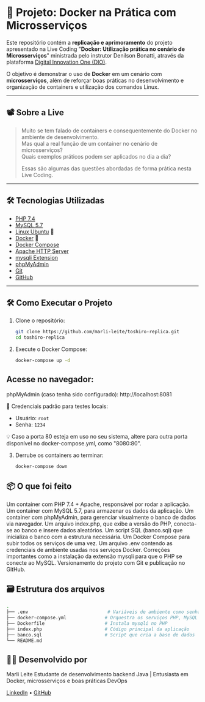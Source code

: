 # 🐳 Projeto: Docker na Prática com Microsserviços

Este repositório contém a **replicação e aprimoramento** do projeto apresentado na Live Coding "**Docker: Utilização prática no cenário de Microsserviços**" ministrada pelo instrutor Denilson Bonatti, através da plataforma [Digital Innovation One (DIO)](https://www.dio.me).

O objetivo é demonstrar o uso de **Docker** em um cenário com **microsserviços**, além de reforçar boas práticas no desenvolvimento e organização de containers e utilização dos comandos Linux.

---

## 📽️ Sobre a Live

> Muito se tem falado de containers e consequentemente do Docker no ambiente de desenvolvimento.  
> Mas qual a real função de um container no cenário de microsserviços?  
> Quais exemplos práticos podem ser aplicados no dia a dia?
>
> Essas são algumas das questões abordadas de forma prática nesta Live Coding.

---

## 🛠️ Tecnologias Utilizadas

- [PHP 7.4](https://www.php.net/releases/7_4_0.php)
- [MySQL 5.7](https://dev.mysql.com/downloads/mysql/5.7.html)
- [Linux Ubuntu](https://ubuntu.com/) 🐧
- [Docker](https://www.docker.com/) 🐳
- [Docker Compose](https://docs.docker.com/compose/)
- [Apache HTTP Server](https://httpd.apache.org/)
- [mysqli Extension](https://www.php.net/manual/pt_BR/book.mysqli.php)
- [phpMyAdmin](https://www.phpmyadmin.net/)
- [Git](https://git-scm.com/)
- [GitHub](https://github.com/)


---

## 🛠️ Como Executar o Projeto

1. Clone o repositório:
   ```bash
   git clone https://github.com/marli-leite/toshiro-replica.git
   cd toshiro-replica

2. Execute o Docker Compose:
   ```bash
   docker-compose up -d

## Acesse no navegador:

phpMyAdmin (caso tenha sido configurado): http://localhost:8081

🔐 Credenciais padrão para testes locais:
- Usuário: `root`
- Senha: `1234`

💡 Caso a porta 80 esteja em uso no seu sistema, altere para outra porta disponível no docker-compose.yml, como "8080:80".

3. Derrube os containers ao terminar:

   ```bash
   docker-compose down

   
## 📦 O que foi feito

Um container com PHP 7.4 + Apache, responsável por rodar a aplicação.
Um container com MySQL 5.7, para armazenar os dados da aplicação.
Um container com phpMyAdmin, para gerenciar visualmente o banco de dados via navegador.
Um arquivo index.php, que exibe a versão do PHP, conecta-se ao banco e insere dados aleatórios.
Um script SQL (banco.sql) que inicializa o banco com a estrutura necessária.
Um Docker Compose para subir todos os serviços de uma vez.
Um arquivo .env contendo as credenciais de ambiente usadas nos serviços Docker.
Correções importantes como a instalação da extensão mysqli para que o PHP se conecte ao MySQL.
Versionamento do projeto com Git e publicação no GitHub.



## 🗃️ Estrutura dos arquivos

```bash
.
├── .env                             # Variáveis de ambiente como senhas e nome do banco
├── docker-compose.yml              # Orquestra os serviços PHP, MySQL e phpMyAdmin
├── Dockerfile                      # Instala mysqli no PHP
├── index.php                       # Código principal da aplicação
├── banco.sql                       # Script que cria a base de dados
└── README.md


``` 
## 👩‍💻 Desenvolvido por
Marli Leite
Estudante de desenvolvimento backend Java | Entusiasta em Docker, microsserviços e boas práticas DevOps

[LinkedIn](https://www.linkedin.com/in/marli-leite/) • [GitHub](https://github.com/marli-leite)

